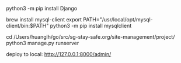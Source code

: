 python3 -m pip install Django

brew install mysql-client
export PATH="/usr/local/opt/mysql-client/bin:$PATH"
python3 -m pip install mysqlclient

cd /Users/huanglh/go/src/sg-stay-safe.org/site-management/project/
python3 manage.py runserver

deploy to local:
http://127.0.0.1:8000/admin/
